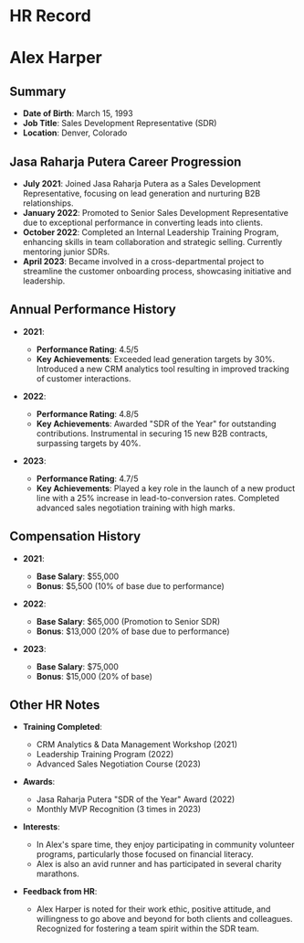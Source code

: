 # HR Record

# Alex Harper

## Summary
- **Date of Birth**: March 15, 1993  
- **Job Title**: Sales Development Representative (SDR)  
- **Location**: Denver, Colorado  

## Jasa Raharja Putera Career Progression
- **July 2021**: Joined Jasa Raharja Putera as a Sales Development Representative, focusing on lead generation and nurturing B2B relationships.  
- **January 2022**: Promoted to Senior Sales Development Representative due to exceptional performance in converting leads into clients.  
- **October 2022**: Completed an Internal Leadership Training Program, enhancing skills in team collaboration and strategic selling. Currently mentoring junior SDRs.  
- **April 2023**: Became involved in a cross-departmental project to streamline the customer onboarding process, showcasing initiative and leadership.  

## Annual Performance History  
- **2021**:  
  - **Performance Rating**: 4.5/5  
  - **Key Achievements**: Exceeded lead generation targets by 30%. Introduced a new CRM analytics tool resulting in improved tracking of customer interactions.  

- **2022**:  
  - **Performance Rating**: 4.8/5  
  - **Key Achievements**: Awarded "SDR of the Year" for outstanding contributions. Instrumental in securing 15 new B2B contracts, surpassing targets by 40%.  

- **2023**:  
  - **Performance Rating**: 4.7/5  
  - **Key Achievements**: Played a key role in the launch of a new product line with a 25% increase in lead-to-conversion rates. Completed advanced sales negotiation training with high marks.  

## Compensation History  
- **2021**:  
  - **Base Salary**: $55,000  
  - **Bonus**: $5,500 (10% of base due to performance)  

- **2022**:  
  - **Base Salary**: $65,000 (Promotion to Senior SDR)  
  - **Bonus**: $13,000 (20% of base due to performance)  

- **2023**:  
  - **Base Salary**: $75,000  
  - **Bonus**: $15,000 (20% of base)  

## Other HR Notes  
- **Training Completed**:  
  - CRM Analytics & Data Management Workshop (2021)  
  - Leadership Training Program (2022)  
  - Advanced Sales Negotiation Course (2023)  

- **Awards**:  
  - Jasa Raharja Putera "SDR of the Year" Award (2022)  
  - Monthly MVP Recognition (3 times in 2023)  

- **Interests**:  
  - In Alex's spare time, they enjoy participating in community volunteer programs, particularly those focused on financial literacy.  
  - Alex is also an avid runner and has participated in several charity marathons.  

- **Feedback from HR**:  
  - Alex Harper is noted for their work ethic, positive attitude, and willingness to go above and beyond for both clients and colleagues. Recognized for fostering a team spirit within the SDR team.  